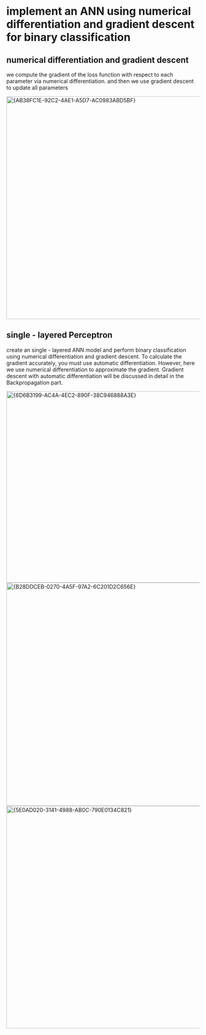 # implement an ANN using numerical differentiation and gradient descent for binary classification

## numerical differentiation and gradient descent
we compute the gradient of the loss function with respect to each parameter via numerical differentiation. and then we use gradient descent to update all parameters

<img width="1348" height="582" alt="{AB38FC1E-92C2-4AE1-A5D7-AC0983ABD5BF}" src="https://github.com/user-attachments/assets/4c4118ab-de81-40d0-96d7-76f824bd6dbd" />

## single - layered Perceptron
create an single - layered ANN model and perform binary classification using numerical differentiation and gradient descent.
To calculate the gradient accurately, you must use automatic differentiation. However, here we use numerical differentiation to approximate the gradient.
Gradient descent with automatic differentiation will be discussed in detail in the Backpropagation part.

<img width="1215" height="500" alt="{6D6B3199-AC4A-4EC2-890F-38C946888A3E}" src="https://github.com/user-attachments/assets/d193f791-24e7-4d14-bd2e-3274374c25d7" />

<img width="1213" height="583" alt="{B28DDCEB-0270-4A5F-97A2-6C201D2C656E}" src="https://github.com/user-attachments/assets/156caec5-7e39-41e8-a287-40dce2185601" />

<img width="1214" height="581" alt="{5E0AD020-3141-4988-AB0C-790E0134C821}" src="https://github.com/user-attachments/assets/05e1e245-c9cc-40a8-b922-88cb6b6a546c" />





